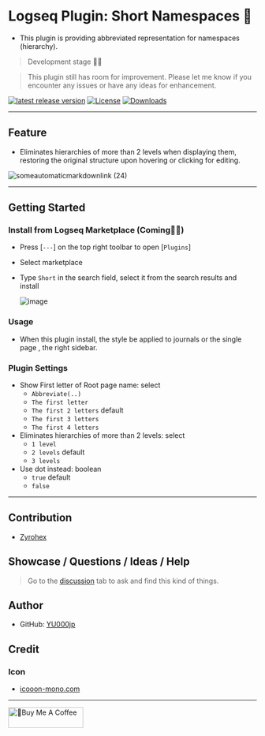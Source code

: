 # Logseq Plugin: Short Namespaces 🍰

- This plugin is providing abbreviated representation for namespaces (hierarchy).

> Development stage 👷🚧

> This plugin still has room for improvement. Please let me know if you encounter any issues or have any ideas for enhancement.

[![latest release version](https://img.shields.io/github/v/release/YU000jp/logseq-plugin-short-namespaces)](https://github.com/YU000jp/logseq-plugin-short-namespaces/releases)
[![License](https://img.shields.io/github/license/YU000jp/logseq-plugin-short-namespaces?color=blue)](https://github.com/YU000jp/logseq-plugin-short-namespaces/LICENSE)
[![Downloads](https://img.shields.io/github/downloads/YU000jp/logseq-plugin-short-namespaces/total.svg)](https://github.com/YU000jp/logseq-plugin-short-namespaces/releases)
 <!-- Published 2023/06/10 -->

---

## Feature

- Eliminates hierarchies of more than 2 levels when displaying them, restoring the original structure upon hovering or clicking for editing.

![someautomaticmarkdownlink (24)](https://github.com/YU000jp/logseq-plugin-short-namespaces/assets/111847207/f2a7aae1-fc7f-4857-9f7a-af1cdd0b2191)


---

## Getting Started

### Install from Logseq Marketplace (Coming👷🚧)

- Press [`---`] on the top right toolbar to open [`Plugins`]
- Select marketplace
- Type `Short` in the search field, select it from the search results and install

   ![image](https://github.com/YU000jp/logseq-plugin-short-namespaces/assets/111847207/8991dd7e-f3a7-4a44-ba55-c57344f69015)

### Usage

- When this plugin install, the style be applied to journals or the single page , the right sidebar.

### Plugin Settings

- Show First letter of Root page name: select
   - `Abbreviate(..)`
   - `The first letter`
   - `The first 2 letters` default
   - `The first 3 letters`
   - `The first 4 letters`
- Eliminates hierarchies of more than 2 levels: select
   - `1 level`
   - `2 levels` default
   - `3 levels`
- Use dot instead: boolean
   - `true` default
   - `false`

---

## Contribution

- [Zyrohex](https://gist.github.com/Zyrohex/9782b737f8f7f7bca7b6cc7e7868d793)

## Showcase / Questions / Ideas / Help

> Go to the [discussion](https://github.com/YU000jp/logseq-plugin-short-namespaces/discussions) tab to ask and find this kind of things.

## Author

- GitHub: [YU000jp](https://github.com/YU000jp)

## Credit

### Icon

- [icooon-mono.com](https://icooon-mono.com/12668-%e3%82%b1%e3%83%bc%e3%82%ad%e3%81%ae%e3%82%a2%e3%82%a4%e3%82%b3%e3%83%b33/)

---

<a href="https://www.buymeacoffee.com/yu000japan" target="_blank"><img src="https://cdn.buymeacoffee.com/buttons/v2/default-violet.png" alt="🍌Buy Me A Coffee" style="height: 42px;width: 152px" ></a>
